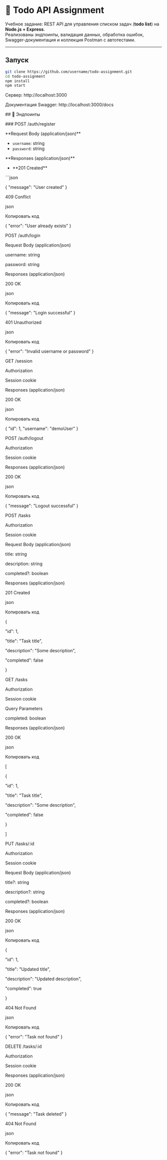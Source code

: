 # 📝 Todo API Assignment

Учебное задание: REST API для управления списком задач (**todo list**) на **Node.js + Express**.  
Реализованы эндпоинты, валидация данных, обработка ошибок, Swagger-документация и коллекция Postman с автотестами.

---

## Запуск
```bash
git clone https://github.com/username/todo-assignment.git
cd todo-assignment
npm install
npm start
```
Сервер: http://localhost:3000

Документация Swagger: http://localhost:3000/docs

\## 📌 Эндпоинты

\### POST /auth/register

\*\*Request Body (application/json)\*\*

- `username`: string
- `password`: string

\*\*Responses (application/json)\*\*

- \*\*201 Created\*\*

\```json

{ "message": "User created" }

409 Conflict

json

Копировать код

{ "error": "User already exists" }

POST /auth/login

Request Body (application/json)

username: string

password: string

Responses (application/json)

200 OK

json

Копировать код

{ "message": "Login successful" }

401 Unauthorized

json

Копировать код

{ "error": "Invalid username or password" }

GET /session

Authorization

Session cookie

Responses (application/json)

200 OK

json

Копировать код

{ "id": 1, "username": "demoUser" }

POST /auth/logout

Authorization

Session cookie

Responses (application/json)

200 OK

json

Копировать код

{ "message": "Logout successful" }

POST /tasks

Authorization

Session cookie

Request Body (application/json)

title: string

description: string

completed?: boolean

Responses (application/json)

201 Created

json

Копировать код

{

"id": 1,

"title": "Task title",

"description": "Some description",

"completed": false

}

GET /tasks

Authorization

Session cookie

Query Parameters

completed: boolean

Responses (application/json)

200 OK

json

Копировать код

[

{

"id": 1,

"title": "Task title",

"description": "Some description",

"completed": false

}

]

PUT /tasks/:id

Authorization

Session cookie

Request Body (application/json)

title?: string

description?: string

completed?: boolean

Responses (application/json)

200 OK

json

Копировать код

{

"id": 1,

"title": "Updated title",

"description": "Updated description",

"completed": true

}

404 Not Found

json

Копировать код

{ "error": "Task not found" }

DELETE /tasks/:id

Authorization

Session cookie

Responses (application/json)

200 OK

json

Копировать код

{ "message": "Task deleted" }

404 Not Found

json

Копировать код

{ "error": "Task not found" }

